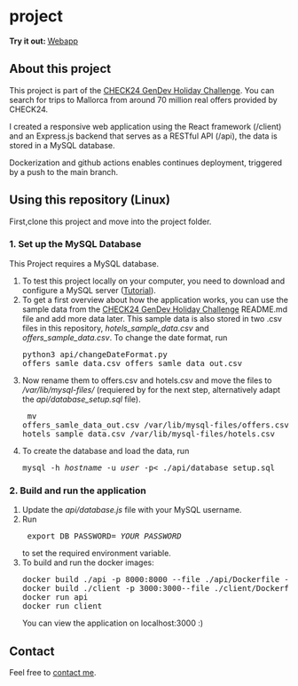 # project

<strong>Try it out: </strong>[Webapp](https://project.ricofinkbeiner.de/)


## About this project

This project is part of the [CHECK24 GenDev Holiday Challenge](https://github.com/check24-scholarships/holiday-challenge). You can search for trips to Mallorca from around 70 million real offers provided by CHECK24.

I created a responsive web application using the React framework (/client) and an Express.js backend that serves as a RESTful API (/api), the data is stored in a MySQL database.

Dockerization and github actions enables continues deployment, triggered by a push to the main branch.


## Using this repository (Linux)

First,clone this project and move into the project folder.

### 1. Set up the MySQL Database
This Project requires a MySQL database. 
1. To test this project locally on your computer, you need to download and configure a MySQL server ([Tutorial](https://www.digitalocean.com/community/tutorials/how-to-install-mysql-on-ubuntu-20-04)).
2. To get a first overview about how the application works, you can use the sample data from the [CHECK24 GenDev Holiday Challenge](https://github.com/check24-scholarships/holiday-challenge) README.md file and add more data later. This sample data is also stored in two .csv files in this repository, <em>hotels_sample_data.csv</em> and <em>offers_sample_data.csv</em>. To change the date format, run <pre>python3 api/changeDateFormat.py offers_samle_data.csv offers_samle_data_out.csv</pre>
3. Now rename them to offers.csv and hotels.csv and move the files to <em>/var/lib/mysql-files/</em> (requiered by for the next step, alternatively adapt the <em>api/database_setup.sql</em> file).<pre>
mv offers_samle_data_out.csv /var/lib/mysql-files/offers.csv
mv hotels_sample_data.csv /var/lib/mysql-files/hotels.csv</pre>
4. To create the database and load the data, run 
    <pre>mysql -h <em>hostname</em> -u <em>user</em> -p< ./api/database_setup.sql</pre>

### 2. Build and run the application
1. Update the <em>api/database.js</em> file with your MySQL username.
2. Run  <pre>
    export DB_PASSWORD= <em>YOUR_PASSWORD</em>
    </pre>
    to set the required environment variable. 
3.  To build and run the docker images:
    <pre>
    docker build ./api -p 8000:8000 --file ./api/Dockerfile --build-arg db_password=<em>YOUR_PASSWORD</em> --tag api
    docker build ./client -p 3000:3000--file ./client/Dockerfile --tag client
    docker run api
    docker run client
    </pre>
    You can view the application on localhost:3000 :)
    
## Contact

Feel free to [contact me](https://www.ricofinkbeiner.de/contact).
    









